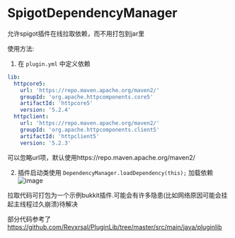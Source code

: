 # SpigotDependencyManager

允许spigot插件在线拉取依赖，而不用打包到jar里

使用方法: 

1. 在 `plugin.yml` 中定义依赖
``` yaml
lib:
  httpcore5:
    url: 'https://repo.maven.apache.org/maven2/'
    groupId: 'org.apache.httpcomponents.core5'
    artifactId: 'httpcore5'
    version: '5.2.4'
  httpclient:
    url: 'https://repo.maven.apache.org/maven2/'
    groupId: 'org.apache.httpcomponents.client5'
    artifactId: 'httpclient5'
    version: '5.2.3'
```
可以忽略url项，默认使用https://repo.maven.apache.org/maven2/

2. 插件启动类使用 `DependencyManager.loadDependency(this);` 加载依赖
![image](https://github.com/meteorOSS/SpigotDependencyManager/assets/61687266/8c5de5e0-c5d0-4b5d-a3f7-ac5adaba3c25)

拉取代码可打包为一个示例bukkit插件.可能会有许多隐患(比如网络原因可能会挂起主线程过久崩溃)待解决

部分代码参考了 https://github.com/Revxrsal/PluginLib/tree/master/src/main/java/pluginlib

